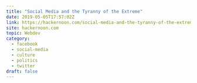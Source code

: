 ```yaml
---
title: "Social Media and the Tyranny of the Extreme"
date: 2019-05-05T17:57:02Z
link: https://hackernoon.com/social-media-and-the-tyranny-of-the-extreme-d5fd0f46c4cb?source=rss----3a8144eabfe3---4&utm_medium=RSS&utm_source=hune
site: hackernoon.com
topic: Webdev
category:
  - facebook
  - social-media
  - culture
  - politics
  - twitter
draft: false
---
```

